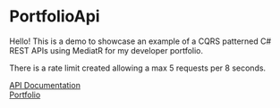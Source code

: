 # PortfolioApi
Hello! This is a demo to showcase an example of a CQRS patterned C# REST APIs using MediatR for my developer portfolio.

There is a rate limit created allowing a max 5 requests per 8 seconds.

[API Documentation](https://www.apidog.com/apidoc/shared-defef9e6-5987-472a-a801-6f0ab747590c)
<br/>
[Portfolio](https://zetko.dev)
